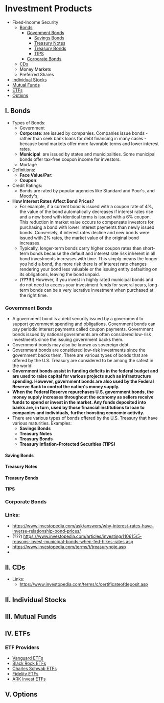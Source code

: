 # Investment Products
- Fixed-Income Security
  - [Bonds](#i-bonds)
    - [Govenment Bonds]()
      - [Savings Bonds]()
      - [Treasury Notes]()
      - [Treasury Bonds]()
      - [TIPS]()
    - [Corporate Bonds]()
  - [CDs](#ii-cds)
  - Money Markets
  - Preferred Shares
- [Individual Stocks](#i-individual-stocks)
- [Mutual Funds](#iii-mutual-funds)
- [ETFs](#iv-etfs)
- [Options](#v-Options)

## I. Bonds
- Types of Bonds:
  - Government
  - **Corporate**: are issued by companies. Companies issue bonds - rather than seek bank loans for debt financing in many cases - because bond markets offer more favorable terms and lower interest rates.
  - **Municipal**: are issued by states and municipalities. Some municipal bonds offer tax-free coupon income for investors.
  - Mortage
- Definitions:
  - **Face Value/Par**:
  - **Coupon**:
- Credit Ratings:
  - Bonds are rated by popular agencies like Standard and Poor's, and Moody's;
- **How Interest Rates Affect Bond Prices?**
  - For example, if a current bond is issued with a coupon rate of 4%, the value of the bond automatically decreases if interest rates rise and a new bond with identical terms is issued with a 6% coupon. This reduction in market value occurs to compensate investors for purchasing a bond with lower interest payments than newly issued bonds. Conversely, if interest rates decline and new bonds were issued with 2% rates, the market value of the original bond increases.
  - Typically, longer-term bonds carry higher coupon rates than short-term bonds because the default and interest rate risk inherent in all bond investments increases with time. This simply means the longer you hold a bond, the more risk there is of interest rate changes rendering your bond less valuable or the issuing entity defaulting on its obligations, leaving the bond unpaid.
  - (**???!!!**) However, if you invest in highly rated municipal bonds and do not need to access your investment funds for several years, long-term bonds can be a very lucrative investment when purchased at the right time.

### Government Bonds
- A government bond is a debt security issued by a government to support government spending and obligations. Government bonds can pay periodic interest payments called coupon payments. Government bonds issued by national governments are often considered low-risk investments since the issuing government backs them.
- Government bonds may also be known as sovereign debt.
- Government bonds are considered low-risk investments since the government backs them. There are various types of bonds that are offered by the U.S. Treasury are considered to be among the safest in the world.
- **Government bonds assist in funding deficits in the federal budget and are used to raise capital for various projects such as infrastructure spending. However, government bonds are also used by the Federal Reserve Bank to control the nation's money supply.**
- **When the Federal Reserve repurchases U.S. government bonds, the money supply increases throughout the economy as sellers receive funds to spend or invest in the market. Any funds deposited into banks are, in turn, used by those financial institutions to loan to companies and individuals, further boosting economic activity.**
- There are various types of bonds offered by the U.S. Treasury that have various maturities. Examples:
  - **Savings Bonds**
  - **Treasury Notes**
  - **Treasury Bonds**
  - **Treasury Inflation-Protected Securities (TIPS)**

#### Saving Bonds

#### Treasury Notes

#### Treasury Bonds

#### TIPS



### Corporate Bonds

### Links:
  - https://www.investopedia.com/ask/answers/why-interest-rates-have-inverse-relationship-bond-prices/
  - (???) https://www.investopedia.com/articles/investing/110615/5-reasons-invest-municipal-bonds-when-fed-hikes-rates.asp
  - https://www.investopedia.com/terms/t/treasurynote.asp
  - 

## II. CDs
- Links:
  - https://www.investopedia.com/terms/c/certificateofdeposit.asp
## II. Individual Stocks
## III. Mutual Funds
## IV. ETFs

### ETF Providers
- [Vanguard ETFs](https://investor.vanguard.com/etf)
- [Black Rock ETFs](https://www.blackrock.com/us/financial-professionals/products/investment-funds)
- [Charles Schwab ETFs](https://www.schwab.com/etfs)
- [Fidelity ETFs](https://www.fidelity.com/etfs/different-types-of-etfs)
- [ARK Invest ETFs](https://ark-funds.com/active-etfs)

## V. Options
